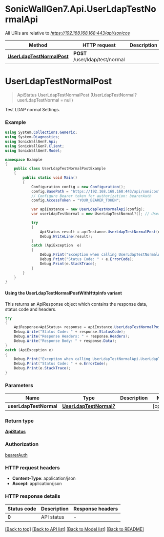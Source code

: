 # SonicWallGen7.Api.UserLdapTestNormalApi

All URIs are relative to *https://192.168.168.168:443/api/sonicos*

| Method | HTTP request | Description |
|--------|--------------|-------------|
| [**UserLdapTestNormalPost**](UserLdapTestNormalApi.md#userldaptestnormalpost) | **POST** /user/ldap/test/normal |  |

<a id="userldaptestnormalpost"></a>
# **UserLdapTestNormalPost**
> ApiStatus UserLdapTestNormalPost (UserLdapTestNormal? userLdapTestNormal = null)



Test LDAP normal Settings.

### Example
```csharp
using System.Collections.Generic;
using System.Diagnostics;
using SonicWallGen7.Api;
using SonicWallGen7.Client;
using SonicWallGen7.Model;

namespace Example
{
    public class UserLdapTestNormalPostExample
    {
        public static void Main()
        {
            Configuration config = new Configuration();
            config.BasePath = "https://192.168.168.168:443/api/sonicos";
            // Configure Bearer token for authorization: bearerAuth
            config.AccessToken = "YOUR_BEARER_TOKEN";

            var apiInstance = new UserLdapTestNormalApi(config);
            var userLdapTestNormal = new UserLdapTestNormal?(); // UserLdapTestNormal? |  (optional) 

            try
            {
                ApiStatus result = apiInstance.UserLdapTestNormalPost(userLdapTestNormal);
                Debug.WriteLine(result);
            }
            catch (ApiException  e)
            {
                Debug.Print("Exception when calling UserLdapTestNormalApi.UserLdapTestNormalPost: " + e.Message);
                Debug.Print("Status Code: " + e.ErrorCode);
                Debug.Print(e.StackTrace);
            }
        }
    }
}
```

#### Using the UserLdapTestNormalPostWithHttpInfo variant
This returns an ApiResponse object which contains the response data, status code and headers.

```csharp
try
{
    ApiResponse<ApiStatus> response = apiInstance.UserLdapTestNormalPostWithHttpInfo(userLdapTestNormal);
    Debug.Write("Status Code: " + response.StatusCode);
    Debug.Write("Response Headers: " + response.Headers);
    Debug.Write("Response Body: " + response.Data);
}
catch (ApiException e)
{
    Debug.Print("Exception when calling UserLdapTestNormalApi.UserLdapTestNormalPostWithHttpInfo: " + e.Message);
    Debug.Print("Status Code: " + e.ErrorCode);
    Debug.Print(e.StackTrace);
}
```

### Parameters

| Name | Type | Description | Notes |
|------|------|-------------|-------|
| **userLdapTestNormal** | [**UserLdapTestNormal?**](UserLdapTestNormal?.md) |  | [optional]  |

### Return type

[**ApiStatus**](ApiStatus.md)

### Authorization

[bearerAuth](../README.md#bearerAuth)

### HTTP request headers

 - **Content-Type**: application/json
 - **Accept**: application/json


### HTTP response details
| Status code | Description | Response headers |
|-------------|-------------|------------------|
| **0** | API status |  -  |

[[Back to top]](#) [[Back to API list]](../README.md#documentation-for-api-endpoints) [[Back to Model list]](../README.md#documentation-for-models) [[Back to README]](../README.md)

